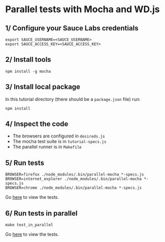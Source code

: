Parallel tests with Mocha and WD.js
=============

## 1/ Configure your Sauce Labs credentials

```
export SAUCE_USERNAME=<SAUCE_USERNAME>
export SAUCE_ACCESS_KEY=<SAUCE_ACCESS_KEY>
```

## 2/ Install tools

```
npm install -g mocha
```

## 3/ Install local package

In this tutorial directory (there should be a `package.json` file) run:

```
npm install
```

## 4/ Inspect the code

- The browsers are configured in `desireds.js`
- The mocha test suite is in `tutorial-specs.js`
- The parallel runner is in `Makefile`

## 5/ Run tests

```
BROWSER=firefox ./node_modules/.bin/parallel-mocha *-specs.js
BROWSER=internet_explorer ./node_modules/.bin/parallel-mocha *-specs.js
BROWSER=chrome ./node_modules/.bin/parallel-mocha *-specs.js
```

Go [here](https://saucelabs.com/tests) to view the tests.

## 6/ Run tests in parallel

```
make test_in_parallel
```

Go [here](https://saucelabs.com/tests) to view the tests.
